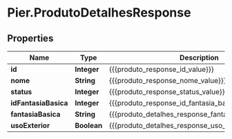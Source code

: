 # Pier.ProdutoDetalhesResponse

## Properties
Name | Type | Description | Notes
------------ | ------------- | ------------- | -------------
**id** | **Integer** | {{{produto_response_id_value}}} | 
**nome** | **String** | {{{produto_response_nome_value}}} | 
**status** | **Integer** | {{{produto_response_status_value}}} | 
**idFantasiaBasica** | **Integer** | {{{produto_response_id_fantasia_basica_value}}} | [optional] 
**fantasiaBasica** | **String** | {{{produto_detalhes_response_fantasia_basica_value}}} | [optional] 
**usoExterior** | **Boolean** | {{{produto_detalhes_response_uso_exterior_value}}} | [optional] 


